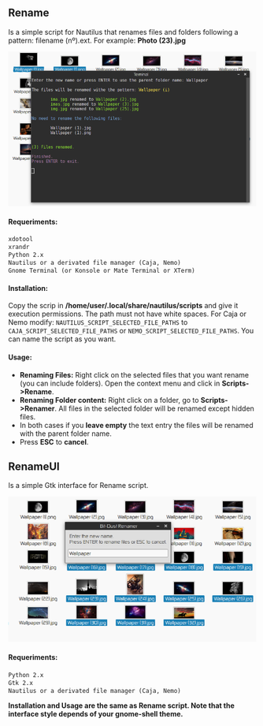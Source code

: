## Rename

Is a simple script for Nautilus that renames files and folders following a pattern: filename (nº).ext.
For example: **Photo (23).jpg**

![](https://raw.githubusercontent.com/bit-dust/Scripts/master/Python/Screenshots/Rename.png)

#### Requeriments:	
	xdotool
	xrandr
	Python 2.x
	Nautilus or a derivated file manager (Caja, Nemo)
	Gnome Terminal (or Konsole or Mate Terminal or XTerm)

#### Installation: 
Copy the scrip in **/home/user/.local/share/nautilus/scripts** and give it execution permissions.
The path must not have white spaces.
For Caja or Nemo modify: 
`NAUTILUS_SCRIPT_SELECTED_FILE_PATHS` to `CAJA_SCRIPT_SELECTED_FILE_PATHS` or 
`NEMO_SCRIPT_SELECTED_FILE_PATHS`. You can name the script as you want.

#### Usage:    
* __Renaming Files:__
Right click on the selected files that you want rename (you can include folders). Open the context menu
and click in **Scripts->Rename**.
* __Renaming Folder content:__ 
Right click on a folder, go to **Scripts->Renamer**. All files in the selected folder will be renamed except hidden files.
* In both cases if you __leave empty__ the text entry the files will be renamed with the parent folder name.
* Press __ESC__ to __cancel__.

## RenameUI

Is a simple Gtk interface for Rename script.

![](https://raw.githubusercontent.com/bit-dust/Scripts/master/Python/Screenshots/RenameUI.png)


#### Requeriments:	
	Python 2.x
	Gtk 2.x
	Nautilus or a derivated file manager (Caja, Nemo)
**Installation and Usage are the same as Rename script. Note that the interface style depends of your gnome-shell theme.**

